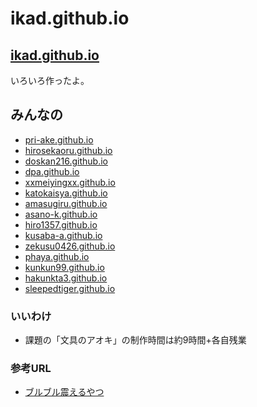 # ikad.github.io

## [ikad.github.io](http://ikad.github.io/)

いろいろ作ったよ。

## みんなの

- [pri-ake.github.io](http://pri-ake.github.io)
- [hirosekaoru.github.io](http://hirosekaoru.github.io)
- [doskan216.github.io](http://doskan216.github.io)
- [dpa.github.io](http://dpa.github.io)
- [xxmeiyingxx.github.io](http://xxmeiyingxx.github.io)
- [katokaisya.github.io](http://katokaisya.github.io)
- [amasugiru.github.io](http://amasugiru.github.io)
- [asano-k.github.io](http://asano-k.github.io)
- [hiro1357.github.io](http://hiro1357.github.io)
- [kusaba-a.github.io](http://kusaba-a.github.io)
- [zekusu0426.github.io](http://zekusu0426.github.io)
- [phaya.github.io](http://phaya.github.io)
- [kunkun99.github.io](http://kunkun99.github.io)
- [hakunkta3.github.io](http://hakunkta3.github.io)
- [sleepedtiger.github.io](http://sleepedtiger.github.io)

### いいわけ

- 課題の「文具のアオキ」の制作時間は約9時間+各自残業

### 参考URL

- [ブルブル震えるやつ](http://elrumordelaluz.github.io/csshake/)
